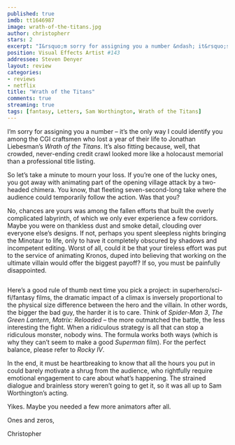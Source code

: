 ```yaml
---
published: true
imdb: tt1646987
image: wrath-of-the-titans.jpg
author: christopherr
stars: 2
excerpt: "I&rsquo;m sorry for assigning you a number &ndash; it&rsquo;s the only way I could identify you among the CGI craftsmen who lost a year of their life to Jonathan Liebesman&rsquo;s <em>Wrath of the Titans</em>. It&rsquo;s also fitting because, well, that crowded, never-ending credit crawl looked more like a holocaust memorial than a professional title listing."
position: Visual Effects Artist #143
addressee: Steven Denyer
layout: review
categories:
- reviews
- netflix
title: "Wrath of the Titans"
comments: true
streaming: true
tags: [fantasy, Letters, Sam Worthington, Wrath of the Titans]
---
```

<p>I&rsquo;m sorry for assigning you a number &ndash; it&rsquo;s the only way I could identify you among the CGI craftsmen who lost a year of their life to Jonathan Liebesman&rsquo;s <em>Wrath of the Titans</em>. It&rsquo;s also fitting because, well, that crowded, never-ending credit crawl looked more like a holocaust memorial than a professional title listing.</p>
<p>So let&rsquo;s take a minute to mourn your loss. If you&rsquo;re one of the lucky ones, you got away with animating part of the opening village attack by a two-headed chimera. You know, that fleeting seven-second-long take where the audience could temporarily follow the action.  Was that you?</p>
<p>No, chances are yours was among the fallen efforts that built the overly complicated labyrinth, of which we only ever experience a few corridors. Maybe you were on thankless dust and smoke detail, clouding over everyone else&rsquo;s designs. If not, perhaps you spent sleepless nights bringing the Minotaur to life, only to have it completely obscured by shadows and incompetent editing. Worst of all, could it be that your tireless effort was put to the service of animating Kronos, duped into believing that working on the ultimate villain would offer the biggest payoff? If so, you must be painfully disappointed.</p>
<p><span class="full-image-block ssNonEditable"><span><img src="http://static.squarespace.com/static/5005f6bcc4aa41161b33e89e/5329cf1fe4b07c068ebf74de/5329cf1fe4b07c068ebf7bb4/1336797757777/wrathofthetitans-2.jpg" alt="" /></span></span></p>
<p>Here&rsquo;s a good rule of thumb next time you pick a project: in superhero/sci-fi/fantasy films, the dramatic impact of a climax is inversely proportional to the physical size difference between the hero and the villain. In other words, the bigger the bad guy, the harder it is to care. Think of <em>Spider-Man 3</em>, <em>The Green Lantern</em>, <em>Matrix: Reloaded &ndash; </em>the more outmatched the battle, the less interesting the fight. When a ridiculous strategy is all that can stop a ridiculous monster, nobody wins. The formula works both ways (which is why they can&rsquo;t seem to make a good <em>Superman</em> film). For the perfect balance, please refer to <em>Rocky IV</em>.</p>
<p>In the end, it must be heartbreaking to know that all the hours you put in could barely motivate a shrug from the audience, who rightfully require emotional engagement to care about what&rsquo;s happening. The strained dialogue and brainless story weren&rsquo;t going to get it, so it was all up to Sam Worthington&rsquo;s acting.</p>
<p>Yikes. Maybe you needed a few more animators after all.</p>
<p>Ones and zeros,</p>
<p>Christopher</p>
